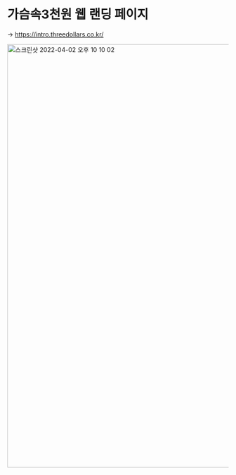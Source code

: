 # 가슴속3천원 웹 랜딩 페이지
-> https://intro.threedollars.co.kr/

<img width="964" alt="스크린샷 2022-04-02 오후 10 10 02" src="https://user-images.githubusercontent.com/52448114/161386493-63868073-8a30-4188-b557-7f54c61d8e7c.png">
